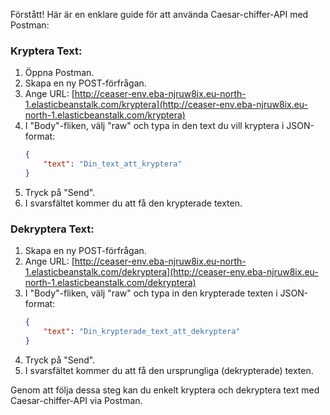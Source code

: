 Förstått! Här är en enklare guide för att använda Caesar-chiffer-API med Postman:

### Kryptera Text:

1. Öppna Postman.
2. Skapa en ny POST-förfrågan.
3. Ange URL: [http://ceaser-env.eba-njruw8ix.eu-north-1.elasticbeanstalk.com/kryptera](http://ceaser-env.eba-njruw8ix.eu-north-1.elasticbeanstalk.com/kryptera)
4. I "Body"-fliken, välj "raw" och typa in den text du vill kryptera i JSON-format:
   ```json
   {
       "text": "Din_text_att_kryptera"
   }
   ```
5. Tryck på "Send".
6. I svarsfältet kommer du att få den krypterade texten.

### Dekryptera Text:

1. Skapa en ny POST-förfrågan.
2. Ange URL: [http://ceaser-env.eba-njruw8ix.eu-north-1.elasticbeanstalk.com/dekryptera](http://ceaser-env.eba-njruw8ix.eu-north-1.elasticbeanstalk.com/dekryptera)
3. I "Body"-fliken, välj "raw" och typa in den krypterade texten i JSON-format:
   ```json
   {
       "text": "Din_krypterade_text_att_dekryptera"
   }
   ```
4. Tryck på "Send".
5. I svarsfältet kommer du att få den ursprungliga (dekrypterade) texten.

Genom att följa dessa steg kan du enkelt kryptera och dekryptera text med Caesar-chiffer-API via Postman.
